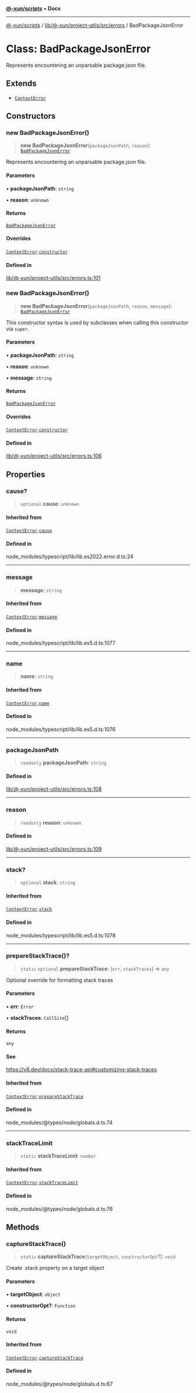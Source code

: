 [**@-xun/scripts**](../../../../../../README.md) • **Docs**

***

[@-xun/scripts](../../../../../../README.md) / [lib/@-xun/project-utils/src/errors](../README.md) / BadPackageJsonError

# Class: BadPackageJsonError

Represents encountering an unparsable package.json file.

## Extends

- [`ContextError`](ContextError.md)

## Constructors

### new BadPackageJsonError()

> **new BadPackageJsonError**(`packageJsonPath`, `reason`): [`BadPackageJsonError`](BadPackageJsonError.md)

Represents encountering an unparsable package.json file.

#### Parameters

• **packageJsonPath**: `string`

• **reason**: `unknown`

#### Returns

[`BadPackageJsonError`](BadPackageJsonError.md)

#### Overrides

[`ContextError`](ContextError.md).[`constructor`](ContextError.md#constructors)

#### Defined in

[lib/@-xun/project-utils/src/errors.ts:101](https://github.com/Xunnamius/xscripts/blob/154567d6fca3f6cf244137e710b029af872e1d9e/lib/@-xun/project-utils/src/errors.ts#L101)

### new BadPackageJsonError()

> **new BadPackageJsonError**(`packageJsonPath`, `reason`, `message`): [`BadPackageJsonError`](BadPackageJsonError.md)

This constructor syntax is used by subclasses when calling this constructor
via `super`.

#### Parameters

• **packageJsonPath**: `string`

• **reason**: `unknown`

• **message**: `string`

#### Returns

[`BadPackageJsonError`](BadPackageJsonError.md)

#### Overrides

[`ContextError`](ContextError.md).[`constructor`](ContextError.md#constructors)

#### Defined in

[lib/@-xun/project-utils/src/errors.ts:106](https://github.com/Xunnamius/xscripts/blob/154567d6fca3f6cf244137e710b029af872e1d9e/lib/@-xun/project-utils/src/errors.ts#L106)

## Properties

### cause?

> `optional` **cause**: `unknown`

#### Inherited from

[`ContextError`](ContextError.md).[`cause`](ContextError.md#cause)

#### Defined in

node\_modules/typescript/lib/lib.es2022.error.d.ts:24

***

### message

> **message**: `string`

#### Inherited from

[`ContextError`](ContextError.md).[`message`](ContextError.md#message)

#### Defined in

node\_modules/typescript/lib/lib.es5.d.ts:1077

***

### name

> **name**: `string`

#### Inherited from

[`ContextError`](ContextError.md).[`name`](ContextError.md#name)

#### Defined in

node\_modules/typescript/lib/lib.es5.d.ts:1076

***

### packageJsonPath

> `readonly` **packageJsonPath**: `string`

#### Defined in

[lib/@-xun/project-utils/src/errors.ts:108](https://github.com/Xunnamius/xscripts/blob/154567d6fca3f6cf244137e710b029af872e1d9e/lib/@-xun/project-utils/src/errors.ts#L108)

***

### reason

> `readonly` **reason**: `unknown`

#### Defined in

[lib/@-xun/project-utils/src/errors.ts:109](https://github.com/Xunnamius/xscripts/blob/154567d6fca3f6cf244137e710b029af872e1d9e/lib/@-xun/project-utils/src/errors.ts#L109)

***

### stack?

> `optional` **stack**: `string`

#### Inherited from

[`ContextError`](ContextError.md).[`stack`](ContextError.md#stack)

#### Defined in

node\_modules/typescript/lib/lib.es5.d.ts:1078

***

### prepareStackTrace()?

> `static` `optional` **prepareStackTrace**: (`err`, `stackTraces`) => `any`

Optional override for formatting stack traces

#### Parameters

• **err**: `Error`

• **stackTraces**: `CallSite`[]

#### Returns

`any`

#### See

https://v8.dev/docs/stack-trace-api#customizing-stack-traces

#### Inherited from

[`ContextError`](ContextError.md).[`prepareStackTrace`](ContextError.md#preparestacktrace)

#### Defined in

node\_modules/@types/node/globals.d.ts:74

***

### stackTraceLimit

> `static` **stackTraceLimit**: `number`

#### Inherited from

[`ContextError`](ContextError.md).[`stackTraceLimit`](ContextError.md#stacktracelimit)

#### Defined in

node\_modules/@types/node/globals.d.ts:76

## Methods

### captureStackTrace()

> `static` **captureStackTrace**(`targetObject`, `constructorOpt`?): `void`

Create .stack property on a target object

#### Parameters

• **targetObject**: `object`

• **constructorOpt?**: `Function`

#### Returns

`void`

#### Inherited from

[`ContextError`](ContextError.md).[`captureStackTrace`](ContextError.md#capturestacktrace)

#### Defined in

node\_modules/@types/node/globals.d.ts:67
